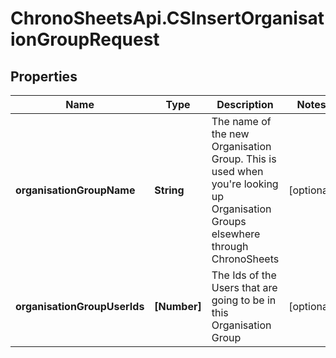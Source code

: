 # ChronoSheetsApi.CSInsertOrganisationGroupRequest

## Properties
Name | Type | Description | Notes
------------ | ------------- | ------------- | -------------
**organisationGroupName** | **String** | The name of the new Organisation Group.  This is used when you&#39;re looking up Organisation Groups elsewhere through ChronoSheets | [optional] 
**organisationGroupUserIds** | **[Number]** | The Ids of the Users that are going to be in this Organisation Group | [optional] 


